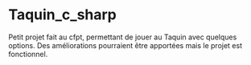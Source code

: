 # Taquin_c_sharp

Petit projet fait au cfpt, permettant de jouer au Taquin avec quelques options. Des améliorations pourraient être apportées mais le projet est fonctionnel.
